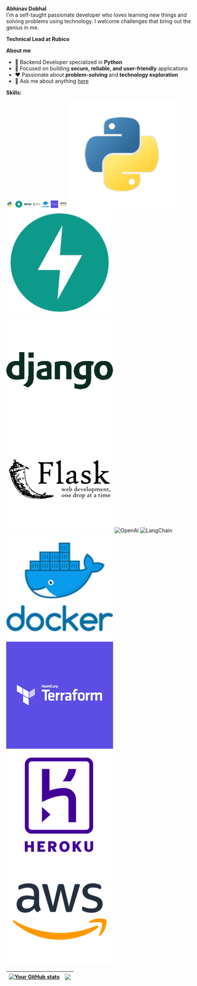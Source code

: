 **Abhinav Dobhal** <br>
I'm a self-taught passionate developer who loves learning new things and solving problems using technology. I welcome challenges that bring out the genius in me.

**Technical Lead at Rubico**

**About me**

- 💼 Backend Developer specialized in **Python**
- 🚀 Focused on building **secure, reliable, and user-friendly** applications
- ❤️ Passionate about **problem-solving** and **technology exploration**
- 💬 Ask me about anything [here](https://www.linkedin.com/in/abhinav-dobhal-56567245/)


**Skills:**

<code><img height="20" alt="python" src="https://raw.githubusercontent.com/github/explore/main/topics/python/python.png"></code>
<code><img height="20" alt="fastapi" src="https://raw.githubusercontent.com/github/explore/main/topics/fastapi/fastapi.png"></code>
<code><img height="20" alt="django" src="https://raw.githubusercontent.com/github/explore/main/topics/django/django.png"></code>
<code><img height="20" alt="flask" src="https://raw.githubusercontent.com/github/explore/main/topics/flask/flask.png"></code>
<code><img height="20" alt="docker" src="https://raw.githubusercontent.com/github/explore/main/topics/docker/docker.png"></code>
<code><img height="20" alt="terraform" src="https://raw.githubusercontent.com/github/explore/main/topics/terraform/terraform.png"></code>
<code><img height="20" alt="aws" src="https://raw.githubusercontent.com/github/explore/main/topics/aws/aws.png"></code>
![Python](https://raw.githubusercontent.com/github/explore/main/topics/python/python.png)
![FastAPI](https://raw.githubusercontent.com/github/explore/main/topics/fastapi/fastapi.png)
![Django](https://raw.githubusercontent.com/github/explore/main/topics/django/django.png)
![Flask](https://raw.githubusercontent.com/github/explore/main/topics/flask/flask.png)
![OpenAI](https://raw.githubusercontent.com/github/explore/main/topics/openai/openai.png)
![LangChain](https://raw.githubusercontent.com/github/explore/main/topics/langchain/langchain.png)
![Docker](https://raw.githubusercontent.com/github/explore/main/topics/docker/docker.png)
![Terraform](https://raw.githubusercontent.com/github/explore/main/topics/terraform/terraform.png)
![Heroku](https://raw.githubusercontent.com/github/explore/main/topics/heroku/heroku.png)
![AWS](https://raw.githubusercontent.com/github/explore/main/topics/aws/aws.png)

| <a href="https://github.com/abhinavdobhal"><img align="center" src="https://github-readme-stats.vercel.app/api?username=abhinavdobhal&show_icons=true&include_all_commits=true&theme=buefy&hide_border=true" alt="Your GitHub stats" /></a> | <a href="https://github.com/abhinavdobhal"><img align="center" src="https://github-readme-stats-lyart-sigma.vercel.app/api/top-langs/?username=abhinavdobhal&layout=compact&theme=buefy&hide_border=true" /></a> |
| ------------- | ------------- |

